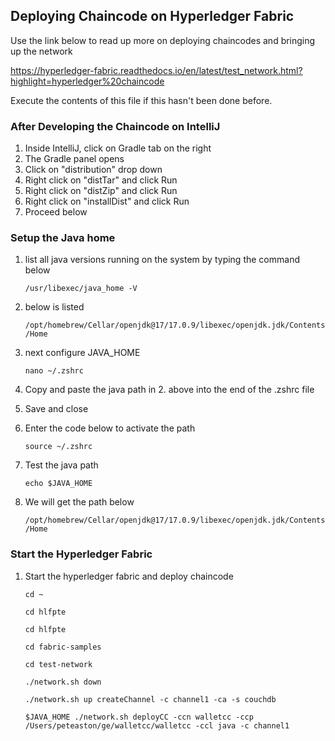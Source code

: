 ## Deploying Chaincode on Hyperledger Fabric 

Use the link below to read up more on deploying chaincodes and bringing up the network


https://hyperledger-fabric.readthedocs.io/en/latest/test_network.html?highlight=hyperledger%20chaincode

Execute the contents of this file if this hasn't been done before.

### After Developing the Chaincode on IntelliJ

1. Inside IntelliJ, click on Gradle tab on the right
2. The Gradle panel opens
3. Click on "distribution" drop down
4. Right click on "distTar" and click Run
5. Right click on "distZip" and click Run
6. Right click on "installDist" and click Run
7. Proceed below

### Setup the Java home
1. list all java versions running on the system by typing the command below
    
    ```/usr/libexec/java_home -V```
2. below is listed
    
    ```/opt/homebrew/Cellar/openjdk@17/17.0.9/libexec/openjdk.jdk/Contents/Home```
3. next configure JAVA_HOME
    
    ```nano ~/.zshrc```
4. Copy and paste the java path in 2. above into the end of the .zshrc file
5. Save and close
6. Enter the code below to activate the path
    
    ```source ~/.zshrc```
7. Test the java path
    
    ```echo $JAVA_HOME```
8. We will get the path below
    
    ```/opt/homebrew/Cellar/openjdk@17/17.0.9/libexec/openjdk.jdk/Contents/Home```


### Start the Hyperledger Fabric
1. Start the hyperledger fabric and deploy chaincode

    ```cd ~```
    
    
    ```cd hlfpte```

    
    ```cd hlfpte```
    
    
    ```cd fabric-samples```
    
    
    ```cd test-network```

    
    ```./network.sh down```
    
    
    ```./network.sh up createChannel -c channel1 -ca -s couchdb ```
    
    
    ```$JAVA_HOME ./network.sh deployCC -ccn walletcc -ccp /Users/peteaston/ge/walletcc/walletcc -ccl java -c channel1```